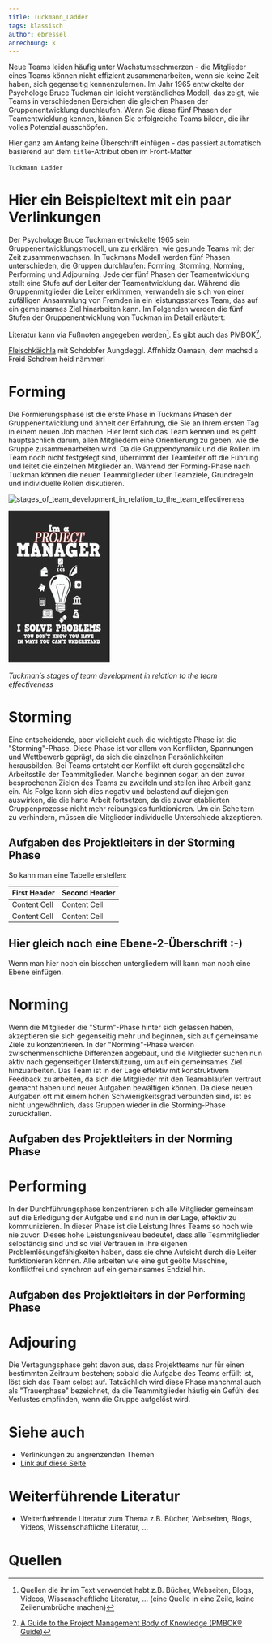 ```yaml
---
title: Tuckmann_Ladder
tags: klassisch
author: ebressel
anrechnung: k 
---
```



Neue Teams leiden häufig unter Wachstumsschmerzen - die Mitglieder eines Teams können nicht effizient zusammenarbeiten, wenn sie keine Zeit haben, sich gegenseitig
kennenzulernen. Im Jahr 1965 entwickelte der Psychologe Bruce Tuckman ein leicht verständliches Modell, das zeigt, wie Teams in verschiedenen Bereichen die gleichen Phasen der
Gruppenentwicklung durchlaufen. Wenn Sie diese fünf Phasen der Teamentwicklung kennen, können Sie erfolgreiche Teams bilden, die ihr volles Potenzial ausschöpfen.

Hier ganz am Anfang keine Überschrift einfügen - das passiert automatisch basierend auf dem `title`-Attribut
oben im Front-Matter 

`Tuckmann Ladder`


# Hier ein Beispieltext mit ein paar Verlinkungen


Der Psychologe Bruce Tuckman entwickelte 1965 sein Gruppenentwicklungsmodell, um zu erklären, wie gesunde Teams mit der Zeit zusammenwachsen. In Tuckmans Modell werden fünf
Phasen unterschieden, die Gruppen durchlaufen: Forming, Storming, Norming, Performing und Adjourning. Jede der fünf Phasen der Teamentwicklung stellt eine Stufe auf der Leiter
der Teamentwicklung dar. Während die Gruppenmitglieder die Leiter erklimmen, verwandeln sie sich von einer zufälligen Ansammlung von Fremden in ein leistungsstarkes Team, das
auf ein gemeinsames Ziel hinarbeiten kann. Im Folgenden werden die fünf Stufen der Gruppenentwicklung von Tuckman im Detail erläutert:

Literatur kann via Fußnoten angegeben werden[^1]. Es gibt auch das PMBOK[^2].

[Fleischkäichla](https://de.wiktionary.org/wiki/Frikadelle) mit Schdobfer Aungdeggl. 
Affnhidz Oamasn, dem machsd a Freid Schdrom heid nämmer! 


# Forming

Die Formierungsphase ist die erste Phase in Tuckmans Phasen der Gruppenentwicklung und ähnelt der Erfahrung, die Sie an Ihrem ersten Tag in einem neuen Job machen. Hier lernt
sich das Team kennen und es geht hauptsächlich darum, allen Mitgliedern eine Orientierung zu geben, wie die Gruppe zusammenarbeiten wird. Da die Gruppendynamik und die Rollen im
Team noch nicht festgelegt sind, übernimmt der Teamleiter oft die Führung und leitet die einzelnen Mitglieder an. Während der Forming-Phase nach Tuckman können die neuen
Teammitglieder über Teamziele, Grundregeln und individuelle Rollen diskutieren. 

![stages_of_team_development_in_relation_to_the_team_effectiveness](https://user-images.githubusercontent.com/92668932/143008033-45f63bf0-dc55-45c9-9605-eefe37d484e2.png)


![Beispielabbildung](Tuckmann_Ladder/test-file.jpg)

*Tuckman´s stages of team development in relation to the team effectiveness*

# Storming

Eine entscheidende, aber vielleicht auch die wichtigste Phase ist die "Storming"-Phase. Diese Phase ist vor allem von Konflikten, Spannungen und Wettbewerb geprägt, da sich die
einzelnen Persönlichkeiten herausbilden. Bei Teams entsteht der Konflikt oft durch gegensätzliche Arbeitsstile der Teammitglieder. Manche beginnen sogar, an den zuvor
besprochenen Zielen des Teams zu zweifeln und stellen ihre Arbeit ganz ein. Als Folge kann sich dies negativ und belastend auf diejenigen auswirken, die die harte Arbeit
fortsetzen, da die zuvor etablierten Gruppenprozesse nicht mehr reibungslos funktionieren. Um ein Scheitern zu verhindern, müssen die Mitglieder individuelle Unterschiede
akzeptieren.

## Aufgaben des Projektleiters in der Storming Phase

So kann man eine Tabelle erstellen:

| First Header  | Second Header |
| ------------- | ------------- |
| Content Cell  | Content Cell  |
| Content Cell  | Content Cell  |

## Hier gleich noch eine Ebene-2-Überschrift :-)

Wenn man hier noch ein bisschen untergliedern will kann man noch eine Ebene einfügen.



# Norming

Wenn die Mitglieder die "Sturm"-Phase hinter sich gelassen haben, akzeptieren sie sich gegenseitig mehr und beginnen, sich auf gemeinsame Ziele zu konzentrieren. In der
"Norming"-Phase werden zwischenmenschliche Differenzen abgebaut, und die Mitglieder suchen nun aktiv nach gegenseitiger Unterstützung, um auf ein gemeinsames Ziel hinzuarbeiten.
Das Team ist in der Lage effektiv mit konstruktivem Feedback zu arbeiten, da sich die Mitglieder mit den Teamabläufen vertraut gemacht haben und neuer Aufgaben bewältigen
können. Da diese neuen Aufgaben oft mit einem hohen Schwierigkeitsgrad verbunden sind, ist es nicht ungewöhnlich, dass Gruppen wieder in die Storming-Phase zurückfallen. 

## Aufgaben des Projektleiters in der Norming Phase


# Performing

In der Durchführungsphase konzentrieren sich alle Mitglieder gemeinsam auf die Erledigung der Aufgabe und sind nun in der Lage, effektiv zu kommunizieren. In dieser Phase ist
die Leistung Ihres Teams so hoch wie nie zuvor. Dieses hohe Leistungsniveau bedeutet, dass alle Teammitglieder selbständig sind und so viel Vertrauen in ihre eigenen
Problemlösungsfähigkeiten haben, dass sie ohne Aufsicht durch die Leiter funktionieren können. Alle arbeiten wie eine gut geölte Maschine, konfliktfrei und synchron auf ein
gemeinsames Endziel hin.

## Aufgaben des Projektleiters in der Performing Phase


# Adjouring

Die Vertagungsphase geht davon aus, dass Projektteams nur für einen bestimmten Zeitraum bestehen; sobald die Aufgabe des Teams erfüllt ist, löst sich das Team selbst auf. 
Tatsächlich wird diese Phase manchmal auch als "Trauerphase" bezeichnet, da die Teammitglieder häufig ein Gefühl des Verlustes empfinden, wenn die Gruppe aufgelöst wird.



# Siehe auch

* Verlinkungen zu angrenzenden Themen
* [Link auf diese Seite](Tuckmann_Ladder.md)

# Weiterführende Literatur

* Weiterfuehrende Literatur zum Thema z.B. Bücher, Webseiten, Blogs, Videos, Wissenschaftliche Literatur, ...

# Quellen

[^1]: Quellen die ihr im Text verwendet habt z.B. Bücher, Webseiten, Blogs, Videos, Wissenschaftliche Literatur, ... (eine Quelle in eine Zeile, keine Zeilenumbrüche machen)
[^2]: [A Guide to the Project Management Body of Knowledge (PMBOK® Guide)](https://www.pmi.org/pmbok-guide-standards/foundational/PMBOK)
[^3]: [Basic Formatting Syntax for GitHub flavored Markdown](https://docs.github.com/en/github/writing-on-github/getting-started-with-writing-and-formatting-on-github/basic-writing-and-formatting-syntax)
[^4]: [Advanced Formatting Syntax for GitHub flavored Markdown](https://docs.github.com/en/github/writing-on-github/working-with-advanced-formatting/organizing-information-with-tables)

